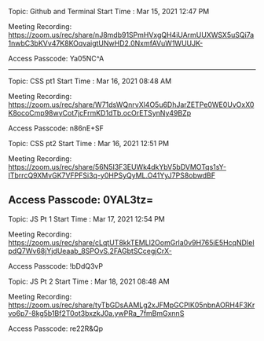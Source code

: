 Topic: Github and Terminal
Start Time : Mar 15, 2021 12:47 PM

Meeting Recording:
https://zoom.us/rec/share/nJ8mdb91SPmHVxgQH4iUArmUUXWSX5uSQi7a1nwbC3bKVv47K8KOqvaigtUNwHD2.0NxmfAVuW1WUUJK-

Access Passcode: Ya05NC^A

---


Topic: CSS pt1
Start Time : Mar 16, 2021 08:48 AM

Meeting Recording:
https://zoom.us/rec/share/W71dsWQnrvXl4O5u6DhJarZETPe0WE0UvOxX0K8ocoCmp98wyCot7jcFrmKD1dTb.ocOrETSynNy49BZp

Access Passcode: n86nE+SF


Topic: CSS pt2
Start Time : Mar 16, 2021 12:51 PM

Meeting Recording:
https://zoom.us/rec/share/56N5I3F3EUWk4dkYbV5bDVMOTqs1sY-ITbrrcQ9XMvGK7VFPFSi3q-y0HPSyQyML.O41YyJ7PS8obwdBF

Access Passcode: 0YAL3tz=
---


Topic: JS Pt 1
Start Time : Mar 17, 2021 12:54 PM

Meeting Recording:
https://zoom.us/rec/share/cLqtUT8kkTEMLl2OomGrla0v9H765iE5HcqNDIeIpdQ7Wv68jYjdUeaab_8SPOvS.2FAGbtSCcegjCrX-

Access Passcode: !bDdQ3vP


Topic: JS Pt 2
Start Time : Mar 18, 2021 08:48 AM

Meeting Recording:
https://zoom.us/rec/share/tyTbGDsAAMLg2xJFMpGCPIK05nbnAORH4F3Krvo6p7-8kg5b1Bf2T0ot3bxzkJ0a.ywPRa_7fmBmGxnnS

Access Passcode: re22R&Qp

